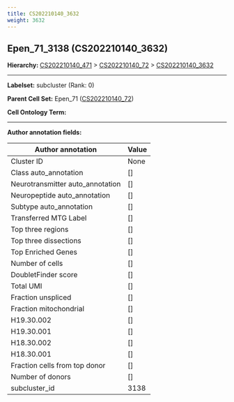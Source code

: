 ```yaml
---
title: CS202210140_3632
weight: 3632
---
```

## Epen_71_3138 (CS202210140_3632)
<b>Hierarchy: </b>
[CS202210140_471](cell_sets/CS202210140_471.md) >
[CS202210140_72](cell_sets/CS202210140_72.md) >
[CS202210140_3632](cell_sets/CS202210140_3632.md)

---


**Labelset:** subcluster (Rank: 0)

**Parent Cell Set:** Epen_71 ([CS202210140_72](cell_sets/CS202210140_72.md))



**Cell Ontology Term:** 

[MARKER GENES.]: #


---

[TRANSFERRED ANNOTATIONS.]: #


[AUTHOR ANNOTATION FIELDS.]: #


**Author annotation fields:**

| Author annotation | Value |
|-------------------|-------|
|Cluster ID|None|
|Class auto_annotation|[]|
|Neurotransmitter auto_annotation|[]|
|Neuropeptide auto_annotation|[]|
|Subtype auto_annotation|[]|
|Transferred MTG Label|[]|
|Top three regions|[]|
|Top three dissections|[]|
|Top Enriched Genes|[]|
|Number of cells|[]|
|DoubletFinder score|[]|
|Total UMI|[]|
|Fraction unspliced|[]|
|Fraction mitochondrial|[]|
|H19.30.002|[]|
|H19.30.001|[]|
|H18.30.002|[]|
|H18.30.001|[]|
|Fraction cells from top donor|[]|
|Number of donors|[]|
|subcluster_id|3138|
